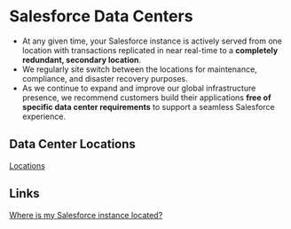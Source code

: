 # Salesforce Data Centers

- At any given time, your Salesforce instance is actively served from one location with transactions replicated in near real-time to a **completely redundant, secondary location**. 
- We regularly site switch between the locations for maintenance, compliance, and disaster recovery purposes. 
- As we continue to expand and improve our global infrastructure presence, we recommend customers build their applications **free of specific data center requirements** to support a seamless Salesforce experience.

## Data Center Locations
[Locations](data/ds.csv)

## Links
[Where is my Salesforce instance located?](https://help.salesforce.com/articleView?id=000314281&language=en_US&type=1&mode=1)
